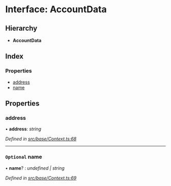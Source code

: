 # Interface: AccountData

## Hierarchy

* **AccountData**

## Index

### Properties

* [address](accountdata.md#address)
* [name](accountdata.md#optional-name)

## Properties

###  address

• **address**: *string*

*Defined in [src/base/Context.ts:68](https://github.com/PolymathNetwork/polymesh-sdk/blob/05b527a2/src/base/Context.ts#L68)*

___

### `Optional` name

• **name**? : *undefined | string*

*Defined in [src/base/Context.ts:69](https://github.com/PolymathNetwork/polymesh-sdk/blob/05b527a2/src/base/Context.ts#L69)*
